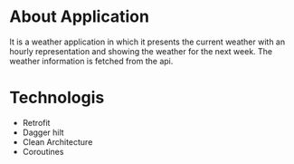 # About Application
It is a weather application in which it presents the current weather with an hourly representation and showing the weather for the next week. The weather information is fetched from the api.

# Technologis
- Retrofit
- Dagger hilt
- Clean Architecture
- Coroutines
